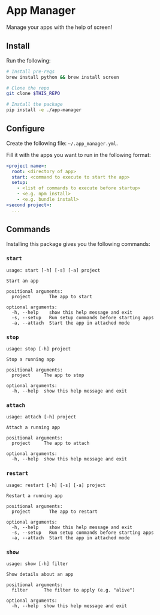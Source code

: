# App Manager
Manage your apps with the help of screen!

## Install
Run the following:
```bash
# Install pre-reqs
brew install python && brew install screen

# Clone the repo
git clone $THIS_REPO

# Install the package
pip install -e ./app-manager
```

## Configure
Create the following file: `~/.app_manager.yml`.

Fill it with the apps you want to run in the following format:
```yml
<project name>:
  root: <directory of app>
  start: <command to execute to start the app>
  setup:
    - <list of commands to execute before startup>
    - <e.g. npm install>
    - <e.g. bundle install>
<second project>:
  ...
```


## Commands
Installing this package gives you the following commands:

### `start`
```
usage: start [-h] [-s] [-a] project

Start an app

positional arguments:
  project       The app to start

optional arguments:
  -h, --help    show this help message and exit
  -s, --setup   Run setup commands before starting apps
  -a, --attach  Start the app in attached mode
```


### `stop`
```
usage: stop [-h] project

Stop a running app

positional arguments:
  project     The app to stop

optional arguments:
  -h, --help  show this help message and exit
```


### `attach`
```
usage: attach [-h] project

Attach a running app

positional arguments:
  project     The app to attach

optional arguments:
  -h, --help  show this help message and exit
```


### `restart`
```
usage: restart [-h] [-s] [-a] project

Restart a running app

positional arguments:
  project       The app to restart

optional arguments:
  -h, --help    show this help message and exit
  -s, --setup   Run setup commands before starting apps
  -a, --attach  Start the app in attached mode
```


### `show`
```
usage: show [-h] filter

Show details about an app

positional arguments:
  filter      The filter to apply (e.g. "alive")

optional arguments:
  -h, --help  show this help message and exit
```
